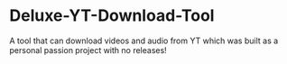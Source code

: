 # Deluxe-YT-Download-Tool
A tool that can download videos and audio from YT which was built as a personal passion project with no releases!
